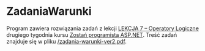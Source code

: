 # ZadaniaWarunki
Program zawiera rozwiązania zadań z lekcji [LEKCJA 7 – Operatory Logiczne](https://kurs.szkoladotneta.pl/zostan-programista-asp-net/tydzien-2-podstawy-jezyka-c/lekcja-7-operatory-logiczne/) drugiego tygodnia kursu [Zostań programistą ASP.NET](https://kurs.szkoladotneta.pl/zostan-programista-asp-net/). Treść zadań znajduje się w pliku [/zadania-warunki-ver2.pdf](zadania-warunki-ver2.pdf).
